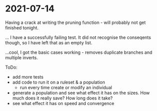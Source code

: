 # 2021-07-14
Having a crack at writing the pruning function - will probably not get finished tonight.  

... I have a successfully failing test.  It did not recognise the conseqents though, so I have left that as an empty list.

...cool, I got the basic cases working - removes duplicate branches and multiple inverts.

ToDo:
- add more tests
- add code to run it on a ruleset & a population
    - run every time create or modify an individual
- generate a population and see what effect it has on the sizes.  How much does it really save?  How long does it take?
- see what effect it has on speed and convergence
